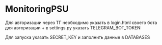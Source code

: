 # MonitoringPSU

Для авторизации через ТГ необходимо указать в login.html своего бота для авторизации + в settings.py указать TELEGRAM_BOT_TOKEN

Для запуска указать SECRET_KEY и заполнить данные в DATABASES
